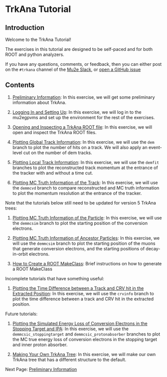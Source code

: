 # TrkAna Tutorial

## Introduction

Welcome to the TrkAna Tutorial! 

The exercises in this tutorial are designed to be self-paced and for both ROOT and python analyzers.

If you have any questions, comments, or feedback, then you can either post on the ```#trkana``` channel of the [Mu2e Slack](https://mu2ewiki.fnal.gov/wiki/Slack), or [open a GitHub issue](https://github.com/Mu2e/TrkAna/issues)

## Contents

1. [Preliminary Information](pages/prelims.md): In this exercise, we will get some preliminary information about TrkAna.

1. [Logging In and Setting Up](pages/setup.md): In this exercise, we will log in to the mu2egpvms and set up the environment for the rest of the exercises.

1. [Opening and Inspecting a TrkAna ROOT file](pages/opening.md): In this exercise, we will open and inspect the TrkAna ROOT files.

1. [Plotting Global Track Information](pages/n-hits.md): In this exercise, we will use the ```dem``` branch to plot the number of hits on a track. We will also apply an event-level cut on the number of dem tracks.

1. [Plotting Local Track Information](pages/reco-mom.md): In this exercise, we will use the ```demfit``` branches to plot the reconstructed track momentum at the entrance of the tracker with and without a time cut.

1. [Plotting MC Truth Information of the Track](pages/mom-res.md): In this exercise, we will use the ```demmcvd``` branch to compare reconstructed and MC truth information to plot the momentum resolution at the entrance of the tracker.

Note that the tutorials below still need to be updated for version 5 TrkAna trees:

1. [Plotting MC Truth Information of the Particle](pages/start-pos.md): In this exercise, we will use the ```demmcsim``` branch to plot the starting position of the conversion electrons.

1. [Plotting MC Truth Information of Ancestor Particles](pages/genealogy.md): In this exercise, we will use the ```demmcsim``` branch to plot the starting position of the muons that generate conversion electrons, and the starting positions of decay-in-orbit electrons.

1. [How to Create a ROOT MakeClass](pages/makeclass.md): Brief instructions on how to generate a ROOT MakeClass

Incomplete tutorials that have something useful:

1. [Plotting the Time Difference between a Track and CRV hit in the Extracted Position](pages/crv-extracted.md): In this exercise, we will use the ```crvinfo``` branch to plot the time difference between a track and CRV hit in the extracted position. 

Future tutorials:

1. [Plotting the Simulated Energy Loss of Conversion Electrons in the Stopping Target and IPA](pages/tgt-ipa-e-loss.md): In this exercise, we will use the ```demmcsic_stoppingtarget``` and ```demmcsic_protonabsorber``` branches to plot the MC true energy loss of conversion electrons in the stopping target and inner proton absorber.

1. [Making Your Own TrkAna Tree](pages/make-your-own.md): In this exercise, we will make our own TrkAna tree that has a different structure to the default.

Next Page: [Preliminary Information](pages/prelims.md)

